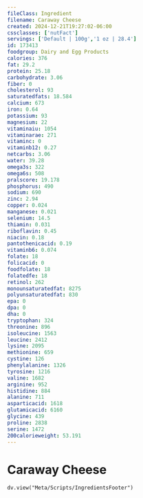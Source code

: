 ```yaml
---
fileClass: Ingredient
filename: Caraway Cheese
created: 2024-12-21T19:27:02-06:00
cssclasses: ['nutFact']
servings: ['Default | 100g','1 oz | 28.4']
id: 173413
foodgroup: Dairy and Egg Products
calories: 376
fat: 29.2
protein: 25.18
carbohydrate: 3.06
fiber: 0
cholesterol: 93
saturatedfats: 18.584
calcium: 673
iron: 0.64
potassium: 93
magnesium: 22
vitaminaiu: 1054
vitaminarae: 271
vitaminc: 0
vitaminb12: 0.27
netcarbs: 3.06
water: 39.28
omega3s: 322
omega6s: 508
pralscore: 19.178
phosphorus: 490
sodium: 690
zinc: 2.94
copper: 0.024
manganese: 0.021
selenium: 14.5
thiamin: 0.031
riboflavin: 0.45
niacin: 0.18
pantothenicacid: 0.19
vitaminb6: 0.074
folate: 18
folicacid: 0
foodfolate: 18
folatedfe: 18
retinol: 262
monounsaturatedfat: 8275
polyunsaturatedfat: 830
epa: 0
dpa: 0
dha: 0
tryptophan: 324
threonine: 896
isoleucine: 1563
leucine: 2412
lysine: 2095
methionine: 659
cystine: 126
phenylalanine: 1326
tyrosine: 1216
valine: 1682
arginine: 952
histidine: 884
alanine: 711
asparticacid: 1618
glutamicacid: 6160
glycine: 439
proline: 2838
serine: 1472
200calorieweight: 53.191
---
```


# Caraway Cheese

```dataviewjs
dv.view("Meta/Scripts/IngredientsFooter")
```